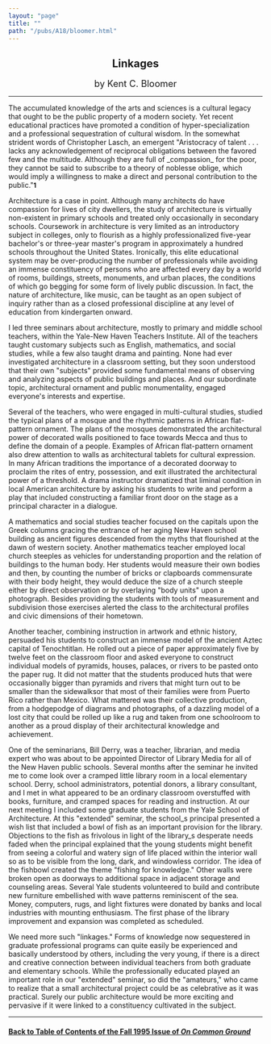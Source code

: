 ```yaml
---
layout: "page"
title: ""
path: "/pubs/A18/bloomer.html"
---
```

<main>
<center><h2>
Linkages</h2>
<font size="+1">by Kent C. Bloomer</font>
</center><hr/>
The accumulated knowledge of the arts and sciences is a cultural  legacy
that ought to be the public property of a modern society.  Yet  recent
educational practices have promoted a condition of  hyper-specialization
and a professional sequestration of cultural  wisdom.  In the somewhat
strident words of Christopher Lasch, an  emergent "Aristocracy of talent .
. . lacks any acknowledgement of  reciprocal obligations between the
favored few and the multitude.   Although they are full of _compassion_
for the poor, they cannot be  said to subscribe to a theory of noblesse
oblige, which would imply a  willingness to make a direct and personal
contribution to the  public."<font size="-1"><b>1</b></font>
<p>
Architecture is a case in point.  Although many architects do have
compassion for lives of city dwellers, the study of architecture is
virtually non-existent in primary schools and treated only  occasionally
in secondary schools.  Coursework in architecture is very  limited as an
introductory subject in colleges, only to flourish as a  highly
professionalized five-year bachelor's or three-year master's  program in
approximately a hundred schools throughout the United  States.
Ironically, this elite educational system may be  over-producing the
number of professionals while avoiding an  immense constituency of persons
who are affected every day by a  world of rooms, buildings, streets,
monuments, and urban places, the  conditions of which go begging for some
form of lively public  discussion.  In fact, the nature of architecture,
like music, can be  taught as an open subject of inquiry rather than as a
closed  professional discipline at any level of education from
kindergarten  onward.
</p><p>
I led three seminars about architecture, mostly to primary and  middle
school teachers, within the Yale-New Haven Teachers  Institute.  All of
the teachers taught customary subjects such as  English, mathematics, and
social studies, while a few also taught  drama and painting.    None had
ever investigated architecture in a  classroom setting, but they soon
understood that their own "subjects"  provided some fundamental means of
observing and analyzing  aspects of public buildings and places.  And our
subordinate topic,  architectural ornament and public monumentality,
engaged  everyone's interests and expertise.
</p><p>
Several of the teachers, who were engaged in multi-cultural studies,
studied the typical plans of a mosque and the rhythmic patterns in
African flat-pattern ornament.  The plans of the mosques  demonstrated the
architectural power of decorated walls positioned  to face towards Mecca
and thus to define the domain of a people.   Examples of African
flat-pattern ornament also drew attention to  walls as architectural
tablets for cultural expression.  In many  African traditions the
importance of a decorated doorway to proclaim  the rites of entry,
possession, and exit illustrated the architectural  power of a threshold.
A drama instructor dramatized that liminal  condition in local American
architecture by asking his students to  write and perform a play that
included constructing a familiar front  door on the stage as a principal
character in a dialogue.  
</p><p>
A mathematics and social studies teacher focused on the capitals  upon the
Greek columns gracing the entrance of her aging New  Haven school building
as ancient figures descended from the myths  that flourished at the dawn
of western society.  Another mathematics  teacher employed local church
steeples as vehicles for understanding  proportion and the relation of
buildings to the human body.  Her  students would measure their own bodies
and then, by counting the  number of bricks or clapboards commensurate
with their body  height, they would deduce the size of a church steeple
either by  direct observation or by overlaying "body units" upon a
photograph.   Besides providing the students with tools of measurement and
subdivision those exercises alerted the class to the architectural
profiles and civic dimensions of their hometown.
</p><p>
Another teacher, combining instruction in artwork and ethnic  history,
persuaded his students to construct an immense model of  the ancient Aztec
capital of Tenochtitlan.  He rolled out a piece of  paper approximately
five by twelve feet on the classroom floor and  asked everyone to
construct individual models of pyramids, houses,  palaces, or rivers to be
pasted onto the paper rug. It did not matter  that the students produced
huts that were occasionally bigger than  pyramids and rivers that might
turn out to be smaller than the  sidewalks­or that most of their
families were from Puerto Rico  rather than Mexico.  What mattered was
their collective production,  from a hodgepodge of diagrams and
photographs, of a dazzling model  of a lost city that could be rolled up
like a rug and taken from one  schoolroom to another  as  a  proud
display  of  their architectural  knowledge and achievement.
</p><p>
One of the seminarians, Bill Derry, was a  teacher, librarian, and  media
expert who was about to be appointed Director of Library  Media for all of
the New Haven public schools.  Several months after  the seminar he
invited me to come look over a cramped little library  room in a local
elementary school.  Derry, school administrators,  potential donors, a
library consultant, and I met in what appeared to  be an ordinary
classroom overstuffed with books, furniture, and  cramped spaces for
reading and instruction.  At our next meeting I  included some graduate
students from the Yale School of  Architecture.  At this "extended"
seminar, the school_s principal  presented a wish list that included a
bowl of fish as an important  provision for the library.  Objections to
the fish as frivolous in light of  the library_s desperate needs faded
when the principal explained  that the young students might benefit from
seeing a colorful and  watery sign of life placed within the interior wall
so as to be visible  from the long, dark, and windowless corridor.  The
idea of the  fishbowl created the theme "fishing for knowledge." Other
walls were  broken open as doorways to additional space in adjacent
storage and  counseling areas.  Several Yale students volunteered to build
and  contribute new furniture embellished with wave patterns  reminiscent
of the sea.  Money, computers, rugs, and light fixtures  were donated by
banks and local industries with mounting  enthusiasm.  The first phase of
the library improvement and  expansion was completed as scheduled.
</p><p>
We need more such "linkages."  Forms of knowledge now sequestered  in
graduate professional programs can quite easily be experienced  and
basically understood by others, including the very young, if  there is a
direct and creative connection between individual teachers  from both
graduate and elementary schools.  While the  professionally educated
played an important role in our "extended"  seminar, so did the
"amateurs," who came to realize that a small  architectural project could
be as celebrative as it was practical.   Surely our public architecture
would be more exciting and pervasive  if it were linked to a constituency
cultivated in the subject.
</p><hr/>
<h4><a href="/pubs/A18/">Back to
Table of Contents of the Fall 1995 Issue of <i>On Common
Ground</i></a>
</h4>
</main>
